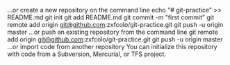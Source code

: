 …or create a new repository on the command line
echo "# git-practice" >> README.md
git init
git add README.md
git commit -m "first commit"
git remote add origin git@github.com:zxfcolo/git-practice.git
git push -u origin master
…or push an existing repository from the command line
git remote add origin git@github.com:zxfcolo/git-practice.git
git push -u origin master
…or import code from another repository
You can initialize this repository with code from a Subversion, Mercurial, or TFS project.
